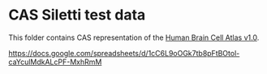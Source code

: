 # CAS Siletti test data

This folder contains CAS representation of the [Human Brain Cell Atlas v1.0](https://cellxgene.cziscience.com/collections/283d65eb-dd53-496d-adb7-7570c7caa443).

https://docs.google.com/spreadsheets/d/1cC6L9oOGk7tb8pFtBOtol-caYculMdkALcPF-MxhRmM